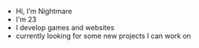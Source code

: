 - Hi, I’m Nightmare
- I'm 23
- I develop games and websites
- currently looking for some new projects I can work on


<!---
N1ghtmace/N1ghtmace is a ✨ special ✨ repository because its `README.md` (this file) appears on your GitHub profile.
You can click the Preview link to take a look at your changes.
--->
